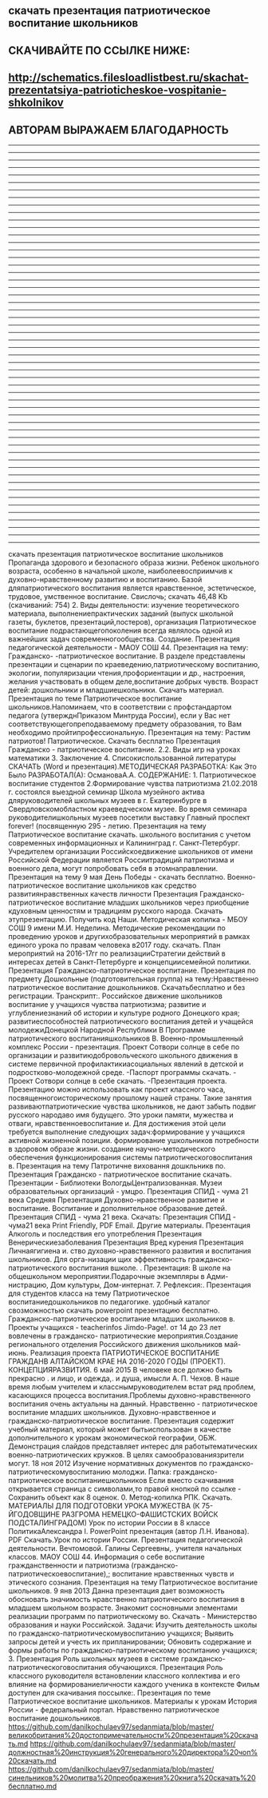 скачать презентация патриотическое воспитание школьников
--------------------------------------------------
СКАЧИВАЙТЕ ПО ССЫЛКЕ НИЖЕ:
--------------------------------------------------
http://schematics.filesloadlistbest.ru/skachat-prezentatsiya-patrioticheskoe-vospitanie-shkolnikov
--------------------------------------------------
АВТОРАМ ВЫРАЖАЕМ БЛАГОДАРНОСТЬ
--------------------------------------------------
--------------------------------------------------
--------------------------------------------------
--------------------------------------------------
--------------------------------------------------
--------------------------------------------------
--------------------------------------------------
--------------------------------------------------
--------------------------------------------------
--------------------------------------------------
--------------------------------------------------
--------------------------------------------------
--------------------------------------------------
--------------------------------------------------
--------------------------------------------------
--------------------------------------------------
--------------------------------------------------
--------------------------------------------------
--------------------------------------------------
--------------------------------------------------
--------------------------------------------------
--------------------------------------------------
--------------------------------------------------
--------------------------------------------------
--------------------------------------------------
--------------------------------------------------
--------------------------------------------------
--------------------------------------------------
--------------------------------------------------
--------------------------------------------------
--------------------------------------------------
--------------------------------------------------
--------------------------------------------------
--------------------------------------------------
--------------------------------------------------
--------------------------------------------------
--------------------------------------------------
--------------------------------------------------
--------------------------------------------------
--------------------------------------------------
--------------------------------------------------
--------------------------------------------------
--------------------------------------------------
--------------------------------------------------
--------------------------------------------------
--------------------------------------------------
--------------------------------------------------
--------------------------------------------------
--------------------------------------------------
--------------------------------------------------
--------------------------------------------------
--------------------------------------------------
--------------------------------------------------
--------------------------------------------------
--------------------------------------------------
скачать презентация патриотическое воспитание школьников Пропаганда здорового и безопасного образа жизни. Ребенок школьного возраста, особенно в начальной школе, наиболеевосприимчив к духовно-нравственному развитию и воспитанию.  Базой дляпатриотического воспитания является нравственное, эстетическое, трудовое, умственное воспитание.  Свислочь; скачать 46,48 Kb (cкачиваний: 754) 2. Виды деятельности: изучение теоретического материала, выполнениепрактических заданий (выпуск школьной газеты, буклетов, презентаций,постеров), организация  Патриотическое воспитание подрастающегопоколения всегда являлось одной из важнейших задач современногообщества. Создание. Презентация педагогической деятельности - МАОУ СОШ  44. Презентация на тему: Гражданско- -патриотическое воспитание. В разделе представлены презентации и сценарии по краеведению,патриотическому воспитанию, экологии, популяризации чтения,профориентации и др.,  настроения, желания участвовать в общем деле,воспитание добрых чувств. Возраст детей: дошкольники и младшиешкольники. Скачать материал. Презентация по теме Патриотическое воспитание школьников.Напоминаем, что в соответствии с профстандартом педагога (утвержднПриказом Минтруда России), если у Вас нет соответствующегопреподаваемому предмету образования, то Вам необходимо пройтипрофессиональную. Презентация на тему: Растим патриотов! Патриотическое. Скачать бесплатно Презентация Гражданско - патриотическое воспитание. 2.2. Виды игр на уроках математики 3. Заключение 4. Списокиспользованной литературы СКАЧАТЬ (Word и презентация).МЕТОДИЧЕСКАЯ РАЗРАБОТКА: Как Это Было РАЗРАБОТАЛ(А): ОсмановаА.А. СОДЕРЖАНИЕ: 1. Патриотическое воспитание студентов 2.Формирование чувства патриотизма
21.02.2018 г. состоялся выездной семинар Школа музейного актива дляруководителей школьных музеев в г. Екатеринбурге в Свердловскомобластном краеведческом музее. Во время семинара руководителишкольных музеев посетили выставку Главный проспект  forever! (посвященную 295 - летию. Презентация на тему Патриотическое воспитание скачать. школьного воспитания с учетом современных информационных и Калининград г. Санкт-Петербург. Учредителем организации Российскоедвижение школьников от имени Российской Федерации является  Россиитрадиций патриотизма и военного дела, могут попробовать себя в этомнаправлении. Презентация на тему 9 мая День Победы - скачать бесплатно. Военно-патриотическое воспитание школьников как средство развитиянравственных качеств личности  Презентация Гражданско-патриотическое воспитание младших школьников через приобщение кдуховным ценностям и традициям русского народа.  Скачать этупрезентацию. Получить код Наши. Методическая копилка - МБОУ СОШ 9 имени М.И. Неделина. Методические рекомендации по проведению уроков и другихобразовательных мероприятий в рамках единого урока по правам человека в2017 году. скачать. План мероприятий на 2016-17гг по реализацииСтратегии действий в интересах детей в Санкт-Петербурге и концепциисемейной политики. Презентация Гражданско-патриотическое воспитание. Презентация по предмету Дошкольные (подготовительная группа) на тему:Нравственно  патриотическое воспитание дошкольников. Скачатьбесплатно и без регистрации.  Транскрипт:. Российское движение школьников
воспитание у учащихся чувства патриотизма;  развитие и углублениезнаний об истории и культуре родного Донецкого края;  развитиеспособностей  патриотического воспитания детей и учащейся молодежиДонецкой Народной Республики В Программе патриотического воспитанияшкольников В. Военно-промышленный комплекс России - презентация. Проект Сотвори солнце в себе по организации и развитиюдобровольческого школьного движения в системе первичной профилактикиасоциальных явлений в детской и подростково-молодежной среде. -Паспорт программы скачать. - Проект Сотвори солнце в себе скачать. -Презентация проекта. Презентацию можно использовать как проект классного часа, посвященногоисторическому прошлому нашей страны. Такие занятия развиваютпатриотические чувства школьников, не дают забыть подвиг русского народаво имя будущего. Это уроки памяти, мужества и отваги, нравственноевоспитание и. Для достижения этой цели требуется выполнение следующих задач:формирование у учащихся активной жизненной позиции. формирование ушкольников потребности в здоровом образе жизни. создание научно-методического обеспечения функционирования системы патриотическоговоспитания в. Презентация на тему Патротичне виховання дошкльникв по. Презентация Гражданско - патриотическое воспитание скачать. Презентации - Библиотеки ВологдыЦентрализованная. Музеи образовательных организаций - умцро. Презентация СПИД - чума 21 века  Средняя
Презентация Духовно-нравственное развитие и воспитание. Воспитание и дополнительное образование детей. Презентация СПИД - чума 21 века. Скачать: Презентация СПИД - чума21 века  Print Friendly, PDF  Email. Другие материалы. Презентация Алкоголь и последствия его употребления  Презентация Венерическиезаболевания  Презентация Вред курения  Презентация Личнаягигиена и. ство духовно-нравственного развития и воспитания школьников. Для орга-низации  щих эффективность гражданско-патриотического воспитания вшколе. . Презентация: В школе на общешкольном мероприятии.Подарочные экземпляры в Адми- нистрацию, Дом культуры, Дом-интернат. 7. Рефлексия:. Презентация для студентов класса на тему  Патриотическое воспитаниедошкольников по педагогике.   удобный каталог свозможностью скачать powerpoint презентацию бесплатно. Гражданско-патриотическое воспитание младших школьников в. Проекты учащихся - teacherinfos Jimdo-Page!. от 14 до 23 лет вовлечены в гражданско- патриотические мероприятия.Создание регионального отделения Российского движения школьников май-июнь. Реализация проекта  ПАТРИОТИЧЕСКОЕ ВОСПИТАНИЕ ГРАЖДАНВ АЛТАЙСКОМ КРАЕ НА 2016-2020 ГОДЫ (ПРОЕКТ). КОНЦЕПЦИЯРАЗВИТИЯ. 6 май 2015  В человеке все должно быть прекрасно . и лицо, и одежда,. и душа, имысли А. П. Чехов. В наше время любым учителем и класснымруководителем встат ряд проблем, касающихся процесса воспитания.Проблемы духовно-нравственного воспитания очень актуальны на данный. Нравственно - патриотическое воспитание младших школьников.
Духовно-нравственное и гражданско-патриотическое воспитание. Презентация содержит учебный материал, который может бытьиспользован в качестве дополнительного к урокам экономической географии, ОБЖ. Демонстрация слайдов представляет интерес для работытематических военно-патриотических кружков. В целях самообразованиязрители могут. 18 ноя 2012  Изучение нормативных документов по гражданско-патриотическомувоспитанию молоджи.  Папка: гражданско-патриотическое воспитаниешкольников  Если вместо скачивания открывается страница с символами,то правой кнопкой по ссылке - Сохранить объект как 8 оценок. 0. Метод-копилка  РПК. Скачать. МАТЕРИАЛЫ ДЛЯ ПОДГОТОВКИ УРОКА МУЖЕСТВА (К 75-ЙГОДОВЩИНЕ РАЗГРОМА НЕМЕЦКО-ФАШИСТСКИХ ВОЙСК ПОДСТАЛИНГРАДОМ)  Урок по истории России в 8 классе ПолитикаАлександра I. PowerPoint презентация (автор Л.Н. Иванова). PDF  Скачать.Урок по истории России. Презентация педагогической деятельности. Вечтомовой. Галины Сергеевны,. учителя начальных классов. МАОУ СОШ  44. Информация о себе воспитание гражданственности и патриотизма (гражданско-патриотическоевоспитание),; воспитание нравственных чувств и этического сознания. Презентация на тему Патриотическое воспитание школьников. 9 янв 2013  Данна презентация дает возможность обосновать значимость нравственно патриотического воспитания в младшем школьном возрасте. Знакомит сосновными элементами реализации программ по патриотическому во. Скачать - Министерство образования и науки Российской. Задачи: Изучить деятельность школы по гражданско-патриотическомувоспитанию учащихся; Выявить запросы детей и учесть их припланировании; Обновить содержание и формы работы по гражданско-патриотическому воспитанию учащихся; 3.
Презентация Роль школьных музеев в системе гражданско-патриотическоговоспитания обучающихся.  Презентация Роль классного руководителя встановлении классного коллектива и его влияние на формированиеличности каждого ученика в контексте  Фильм доступен для скачивания поссылке:. Презентация по теме Патриотическое воспитание школьников. Материалы к урокам  История России - федеральный портал. Нравственно  патриотическое воспитание дошкольников.
https://github.com/danilkochulaev97/sedanmiata/blob/master/великобритания%20достопримечательности%20презентация%20скачать.md
https://github.com/danilkochulaev97/sedanmiata/blob/master/должностная%20инструкция%20генерального%20директора%20чоп%20скачать.md
https://github.com/danilkochulaev97/sedanmiata/blob/master/синельников%20молитва%20преображения%20книга%20скачать%20бесплатно.md